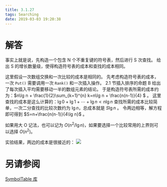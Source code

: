 ```yaml
---
title: 3.1.27
tags: Searching
date: 2019-03-03 19:20:38
---
```


# 解答

事实上就是说，先构造一个包含 N 个不重复键的符号表，然后进行 S 次查找。
给出 S 的增长数量级，使得构造符号表的成本和查找的成本相同。

这里假设一次数组交换和一次比较的成本是相同的。
先考虑构造符号表的成本，一次 `Put()` 需要调用一次 `Rank()` 和一次插入操作。
2.1 节插入排序的命题 B 给出了每次插入平均需要移动一半的数组元素的结论。
于是构造符号表所需的成本约为：$n\lg n + \frac{1}{2}\sum_{k=1}^{n} k=n\lg n + \frac{n(n-1)}{4} $ 。
这里查找的成本是这么计算的：$\lg0+\lg1+\cdots+\lg n < n\lg n$
查找所需的成本比较简单，一次二分查找的比较次数约为 $\lg n$，总成本就是 $S\lg n$ 。
令两边相等，解方程即可得到 $S=n+\frac{n(n-1)}{4\lg n}$ 。

如果用大 O 记法，也可以记为 $O(n^2 / \lg n)$，如果要选择一个比较常用的上界则可以选择 $O(n^2)$。

实验结果，两边的成本是很接近的：
![](./1.png)

# 另请参阅

[SymbolTable 库](https://github.com/ikesnowy/Algorithms-4th-Edition-in-Csharp/tree/master/3%20Searching/3.1/SymbolTable)
